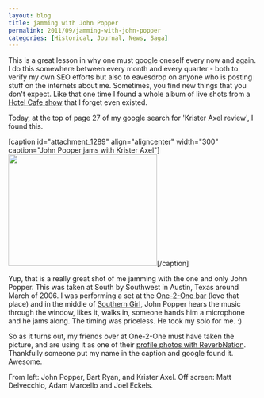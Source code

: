 ```yaml
---
layout: blog
title: jamming with John Popper
permalink: 2011/09/jamming-with-john-popper
categories: [Historical, Journal, News, Saga]
---
```


This is a great lesson in why one must google oneself every now and again. I do this somewhere between every month and every quarter - both to verify my own SEO efforts but also to eavesdrop on anyone who is posting stuff on the internets about me. Sometimes, you find new things that you don't expect. Like that one time I found a whole album of live shots from a <a href="http://axel.me/3r" target="_blank">Hotel Cafe show</a> that I forget even existed.

Today, at the top of page 27 of my google search for 'Krister Axel review', I found this.

[caption id="attachment_1289" align="aligncenter" width="300" caption="John Popper jams with Krister Axel"]<a href="http://blog.kristeraxel.com/wp-content/uploads/2011/09/JohnPopper_1240018778.jpg"><img src="http://blog.kristeraxel.com/wp-content/uploads/2011/09/JohnPopper_1240018778-300x225.jpg" alt="" title="JohnPopper_1240018778" width="300" height="225" class="size-medium wp-image-1289" /></a>[/caption]

Yup, that is a really great shot of me jamming with the one and only John Popper. This was taken at South by Southwest in Austin, Texas around March of 2006. I was performing a set at the <a href="http://www.one2onebar.com/" target="_blank">One-2-One bar</a> (love that place) and in the middle of <a href="http://axelradio.com/track/southern-girl" target="_blank">Southern Girl</a>, John Popper hears the music through the window, likes it, walks in, someone hands him a microphone and he jams along. The timing was priceless. He took my solo for me. :)

So as it turns out, my friends over at One-2-One must have taken the picture, and are using it as one of their <a href="http://www.reverbnation.com/page_object/page_object_photos/venue_89531" target="_blank">profile photos with ReverbNation</a>. Thankfully someone put my name in the caption and google found it. Awesome.

From left: John Popper, Bart Ryan, and Krister Axel.
Off screen: Matt Delvecchio, Adam Marcello and Joel Eckels.
